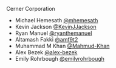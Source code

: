 Cerner Corporation

- Michael Hemesath [@mhemesath]
- Kevin Jackson [@KevinJJackson]
- Ryan Manuel [@ryanthemanuel]
- Altamash Fakki [@amf9t2]
- Muhammad M Khan [@Mahmud-Khan]
- Alex Bezek [@alex-bezek]
- Emily Rohrbough [@emilyrohrbough]

[@mhemesath]: https://github.com/mhemesath
[@KevinJJackson]: https://github.com/KevinJJackson
[@ryanthemanuel]: https://github.com/ryanthemanuel
[@alex-bezek]: https://github.com/alex-bezek
[@amf9t2]: https://github.com/amf9t2
[@Mahmud-Khan]: https://github.com/Mahmud-Khan
[@emilyrohrbough]: https://github.com/emilyrohrbough
